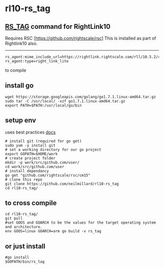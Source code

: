 # rl10-rs_tag
[RS_TAG](https://github.com/rightscale/right_link/blob/master/scripts/tagger.rb) command for RightLink10
-------
Requires RSC [https://github.com/rightscale/rsc]
This is installed as part of Rightlink10 also.

-------
    rs_agent:mime_include_url=https://rightlink.rightscale.com/rll/10.5.2/rightlink.boot.sh	
    rs_agent:type=right_link_lite

to compile

install go
----------
    wget https://storage.googleapis.com/golang/go1.7.1.linux-amd64.tar.gz
    sudo tar -C /usr/local/ -xzf go1.7.1.linux-amd64.tar.gz
    export PATH=$PATH:/usr/local/go/bin
    
setup env
---------
uses best practices [docs](https://golang.org/doc/code.html#Organization)

    # install git (required for go get)
    sudo yum -y install git
    # set a working directory for our go project
    export GOPATH=$HOME/work
    # create project folder 
    mkdir -p work/src/github.com/user/
    cd work/src/github.com/user
    # install dependancy
    go get "github.com/rightscale/rsc/cm15"
    # clone this repo
    git clone https://github.com/neilmillard/rl10-rs_tag
    cd rl10-rs_tag/
    
to cross compile
----------------
    cd rl10-rs_tag/
    git pull
    #set GOOS and GOARCH to be the values for the target operating system and architecture.
    env GOOS=linux GOARCH=arm go build -v rs_tag
    
or just install
---------------
    #go install
    $GOPATH/bin/rs_tag